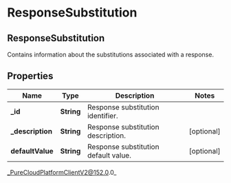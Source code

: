 # ResponseSubstitution

## ResponseSubstitution
Contains information about the substitutions associated with a response.

## Properties

|Name | Type | Description | Notes|
|------------ | ------------- | ------------- | -------------|
| **_id** | **String** | Response substitution identifier. | |
| **_description** | **String** | Response substitution description. | [optional] |
| **defaultValue** | **String** | Response substitution default value. | [optional] |



_PureCloudPlatformClientV2@152.0.0_
